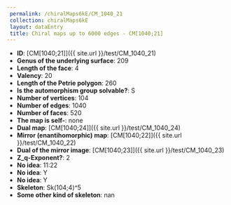 ```yaml
--- 
 permalink: /chiralMaps6kE/CM_1040_21 
 collection: chiralMaps6kE
 layout: dataEntry
 title: Chiral maps up to 6000 edges - CM[1040;21]
---
```


- **ID**: [CM[1040;21]]({{ site.url }}/test/CM_1040_21)
- **Genus of the underlying surface**: 209
- **Length of the face**: 4
- **Valency**: 20
- **Length of the Petrie polygon**: 260
- **Is the automorphism group solvable?**: S
- **Number of vertices**: 104
- **Number of edges**: 1040
- **Number of faces**: 520
- **The map is self-**: none
- **Dual map**: [CM[1040;24]]({{ site.url }}/test/CM_1040_24)
- **Mirror (enantihomorphic) map**: [CM[1040;22]]({{ site.url }}/test/CM_1040_22)
- **Dual of the mirror image**: [CM[1040;23]]({{ site.url }}/test/CM_1040_23)
- **Z_q-Exponent?**: 2
- **No idea**:  11:22
- **No idea**: Y
- **No idea**: Y
- **Skeleton**: Sk(104;4)^5
- **Some other kind of skeleton**: nan
